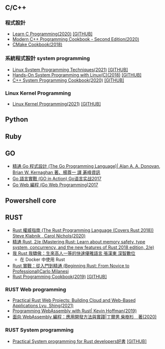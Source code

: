 #


## C/C++
### 程式設計
- [Learn C Programming(2020)](https://www.packtpub.com/product/learn-c-programming/9781789349917)  [[GITHUB]](https://github.com/packtpublishing/learn-c-programming)
- [Modern C++ Programming Cookbook - Second Edition(2020)](https://www.packtpub.com/product/modern-c-programming-cookbook-second-edition/9781800208988)
- [CMake Cookbook(2018)](https://www.packtpub.com/product/cmake-cookbook/9781788470711)

### 系統程式設計 system programming
- [Linux System Programming Techniques(2021)](https://www.packtpub.com/product/linux-system-programming-techniques/9781789951288)  [[GITHUB]](https://github.com/PacktPublishing/Linux-System-Programming-Techniques)
- [Hands-On System Programming with Linux(C)(2018)](https://www.packtpub.com/product/hands-on-system-programming-with-linux/9781788998475)  [[GITHUB]](https://github.com/packtpublishing/hands-on-system-programming-with-linux)
- [C++ System Programming Cookbook(2020)](https://www.packtpub.com/product/c-system-programming-cookbook/9781838646554)  [[GITHUB]](https://github.com/PacktPublishing/C-System-Programming-Cookbook)

### Linux Kernel Programming
- [Linux Kernel Programming(2021)](https://www.packtpub.com/product/linux-kernel-programming/9781789953435)  [[GITHUB]](https://github.com/PacktPublishing/Linux-Kernel-Programming)

## Python
## Ruby

## GO
- [精通 Go 程式設計 (The Go Programming Language)| Alan A. A. Donovan, Brian W. Kernaghan 著、楊尊一 譯 碁峰資訊](https://www.tenlong.com.tw/products/9789864761333)
- [Go 語言實戰 (GO in Action) Go语言实战2017]()
- [Go Web 編程 (Go Web Programming)2017](https://www.tenlong.com.tw/products/9787115322470)
## Powershell core

## RUST
- [Rust 權威指南 (The Rust Programming Language (Covers Rust 2018)) Steve Klabnik , Carol Nichols(2020) ](https://www.tenlong.com.tw/products/9787121387067)
- [精通 Rust, 2/e (Mastering Rust: Learn about memory safety, type system, concurrency, and the new features of Rust 2018 edition, 2/e)](https://www.tenlong.com.tw/products/9787115552549)
- [我 Rust 我驕傲：生來高人一等的快速優雅語言 張漢東 深智數位](https://www.tenlong.com.tw/products/9789869772617)
  - 在 Docker 中使用 Rust 
- [Rust 實戰：從入門到精通 (Beginning Rust: From Novice to Professional)Carlo Milanesi](https://www.tenlong.com.tw/products/9787111683674) 
- [Rust Programming Cookbook(2019)](https://www.packtpub.com/product/rust-programming-cookbook/9781789530667)  [[GITHUB]](https://github.com/packtpublishing/rust-programming-cookbook)


### RUST Web programming 
- [Practical Rust Web Projects: Building Cloud and Web-Based Applications Lyu, Shing(2021)](https://www.tenlong.com.tw/products/9781484265888)
- [Programming WebAssembly with Rust| Kevin Hoffman(2019)](https://www.tenlong.com.tw/products/9781680506365)
- [面向 WebAssembly 編程：應用開發方法與實踐|丁爾男 柴樹杉　著(2020)](https://www.tenlong.com.tw/products/9787111669241)
### RUST System programming
- [Practical System programming for Rust developers好書](https://www.packtpub.com/product/practical-system-programming-for-rust-developers/9781800560963)  [[GITHUB]](https://github.com/PacktPublishing/Practical-System-Programming-for-Rust-Developers)
